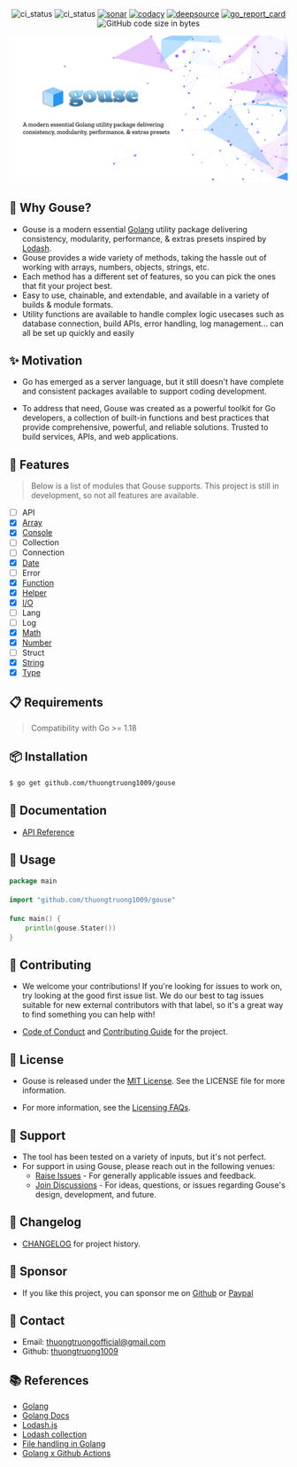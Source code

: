 <div align="center">
    <img src="https://github.com/thuongtruong1009/gouse/actions/workflows/analysis.yml/badge.svg?branch=main" alt="ci_status">
    <img src="https://github.com/thuongtruong1009/gouse/actions/workflows/ci.yml/badge.svg?branch=main" alt="ci_status">
    <a href="https://sonarcloud.io/summary/new_code?id=thuongtruong1009_gouse"><img src="https://sonarcloud.io/api/project_badges/measure?project=thuongtruong1009_gouse&metric=alert_status" alt="sonar"></a>
    <a href="https://app.codacy.com/gh/thuongtruong1009/gouse/dashboard?utm_source=gh&utm_medium=referral&utm_content=&utm_campaign=Badge_grade"><img src="https://app.codacy.com/project/badge/Grade/21f940894abd4e0384ef8b84adc294da" alt="codacy"></a>
    <a href="https://app.deepsource.com/gh/thuongtruong1009/gouse"><img src="https://app.deepsource.com/gh/thuongtruong1009/gouse.svg/?label=resolved+issues&show_trend=true&token=VqBk6AsowWePd3khy3AUkvXJ" alt="deepsource"></a>
    <a href="https://goreportcard.com/report/thuongtruong1009/gouse"><img src="https://goreportcard.com/badge/github.com/thuongtruong1009/gouse" alt="go_report_card"></a>
    <img alt="GitHub code size in bytes" src="https://img.shields.io/github/languages/code-size/thuongtruong1009/gouse">
    <!-- <a href="https://app.codacy.com/gh/thuongtruong1009/gouse/dashboard?utm_source=gh&utm_medium=referral&utm_content=&utm_campaign=Badge_Coverage"><img src="https://app.codacy.com/project/badge/Coverage/21f940894abd4e0384ef8b84adc294da" alt="codacy"></a> -->
    <!-- <img alt="Codecov" src="https://img.shields.io/codecov/c/github/thuongtruong1009/gouse"> -->
    <!-- <a href="https://sourcegraph.com/github.com/thuongtruong1009/gouse?badge"><img src="https://sourcegraph.com/github.com/thuongtruong1009/gouse/-/badge.svg" alt="sourcegraph"></a> -->
    <!-- <a href="https://codecov.io/gh/thuongtruong1009/gouse"><img src="https://codecov.io/gh/thuongtruong1009/gouse/branch/main/graph/badge.svg" alt="codecov"></a> -->
    <!-- <a href="https://pkg.go.dev/github.com/thuongtruong1009/gouse?tab=doc"><img src="https://img.shields.io/badge/go.dev-reference-007d9c?logo=go&logoColor=white&style=flat-square" alt="go.dev"></a> -->
    <!-- <a href="https://pkg.go.dev/github.com/thuongtruong1009/gouse" rel="nofollow"><img src="https://pkg.go.dev/badge/github.com/thuongtruong1009/gouse" style="max-width: 100%;"></a> -->
</div>

![](/public/banner.png)

## 📝 Why Gouse?

- Gouse is a modern essential [Golang](https://golang.org/) utility package delivering consistency, modularity, performance, & extras presets inspired by [Lodash](https://lodash.com/).
- Gouse provides a wide variety of methods, taking the hassle out of working with arrays, numbers, objects, strings, etc.
- Each method has a different set of features, so you can pick the ones that fit your project best.
- Easy to use, chainable, and extendable, and available in a variety of builds & module formats.
- Utility functions are available to handle complex logic usecases such as database connection, build APIs, error handling, log management... can all be set up quickly and easily

## ✨ Motivation

- Go has emerged as a server language, but it still doesn't have complete and consistent packages available to support coding development.

- To address that need, Gouse was created as a powerful toolkit for Go developers, a collection of built-in functions and best practices that provide comprehensive, powerful, and reliable solutions. Trusted to build services, APIs, and web applications.

## 🚀 Features

> Below is a list of modules that Gouse supports. This project is still in development, so not all features are available.

- [ ] API
- [x] [Array](examples/array.go)
- [x] [Console](examples/console.go)
- [ ] Collection
- [ ] Connection
- [x] [Date](examples/date.go)
- [ ] Error
- [x] [Function](examples/function.go)
- [x] [Helper](examples/helper.go)
- [x] [I/O](examples/io.go)
- [ ] Lang
- [ ] Log
- [x] [Math](examples/math.go)
- [x] [Number](examples/number.go)
- [ ] Struct
- [x] [String](examples/string.go)
- [x] [Type](examples/type.go)

## 📋 Requirements

> Compatibility with Go >= 1.18

## 📦 Installation

```bash
$ go get github.com/thuongtruong1009/gouse
```

## 📖 Documentation

- [API Reference](https://pkg.go.dev/github.com/thuongtruong1009/gouse)

## 🦄 Usage

```go
package main

import "github.com/thuongtruong1009/gouse"

func main() {
    println(gouse.Stater())
}
```

## 📝 Contributing

- We welcome your contributions! If you're looking for issues to work on, try looking at the good first issue list. We do our best to tag issues suitable for new external contributors with that label, so it's a great way to find something you can help with!

- [Code of Conduct](.github/CODE_OF_CONDUCT.md) and [Contributing Guide](.github/CONTRIBUTING.md) for the project.

## 📄 License

- Gouse is released under the [MIT License](LICENSE). See the LICENSE file for more information.

- For more information, see the [Licensing FAQs](https://opensource.org/faq#mit-vs-bsd).

## 📌 Support

- The tool has been tested on a variety of inputs, but it's not perfect.
- For support in using Gouse, please reach out in the following venues:
  - [Raise Issues](https://github.com/thuongtruong1009/gouse/issues/new) - For generally applicable issues and feedback.
  - [Join Discussions](https://github.com/thuongtruong1009/gouse/discussions) - For ideas, questions, or issues regarding Gouse's design, development, and future.

## 📜 Changelog

- [CHANGELOG](CHANGELOG.md) for project history.

## 🌸 Sponsor

- If you like this project, you can sponsor me on [Github](https://sponsor.com/thuongtruong1009) or [Paypal](https://paypal.me/thuongtruong1009)

## 📮 Contact

- Email: [thuongtruongofficial@gmail.com](mailto:thuongtruongofficial@gmail.com)
- Github: [thuongtruong1009](https://github.com/thuongtruong1009)

## 📚 References

- [Golang](https://golang.org/)
- [Golang Docs](https://pkg.go.dev/)
- [Lodash.js](https://lodash.com/)
- [Lodash collection](https://www.geeksforgeeks.org/lodash/?ref=header_search)
- [File handling in Golang](https://www.cloudhadoop.com/2018/11/learn-golang-tutorials-file-directory.html)
- [Golang x Github Actions](https://github.com/brpaz/github-actions-demo-go)

